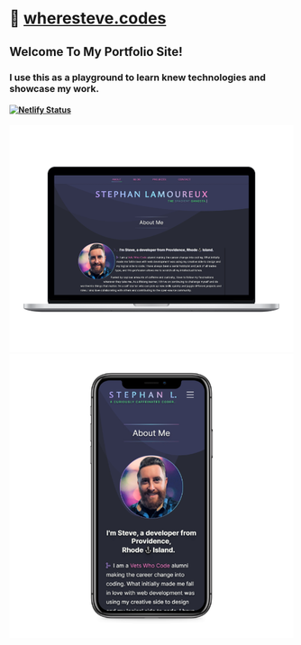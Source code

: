 # 🔗 [wheresteve.codes](https://wheresteve.codes/)

## Welcome To My Portfolio Site!

### I use this as a playground to learn knew technologies and showcase my work.

#### [![Netlify Status](https://api.netlify.com/api/v1/badges/a19fb031-1095-4149-84a8-7daffcc71542/deploy-status)](https://app.netlify.com/sites/stephanlamoureux/deploys)

<div align="center">
<img src="/assets/images/screenshots/laptop-mockup.png" alt="Portfolio mockup on laptops">
<img src="/assets/images/screenshots/iphone-mockup.png" alt="Portfolio mockup on iphone">
</div>
